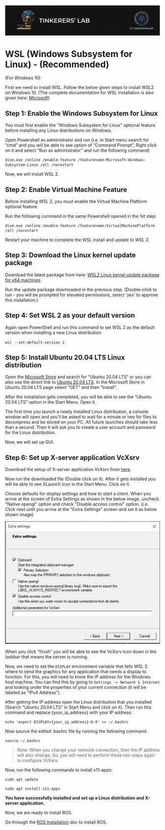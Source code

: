 ![image](../images/TL_Header.png)

# **WSL (Windows Subsystem for Linux) - (Recommended)**
(For Windows 10)

First we need to install WSL. Follow the below given steps to install WSL2 on Windows 10. (The complete documentation for WSL installation is also given here: [Microsoft](https://docs.microsoft.com/en-us/windows/wsl/install-win10))

## **Step 1: Enable the Windows Subsystem for Linux**

You must first enable the "Windows Subsystem for Linux" optional feature before installing any Linux distributions on Windows.

Open Powershell as administrator and run (i.e. in Start menu search for “cmd” and you will be able to see option of “Command Prompt”, Right click on it and select “Run as administrator” and run the following command)

```
dism.exe /online /enable-feature /featurename:Microsoft-Windows-Subsystem-Linux /all /norestart
```

Now, we will install WSL 2.

## **Step 2: Enable Virtual Machine Feature**

Before installing WSL 2, you must enable the Virtual Machine Platform optional feature.

Run the following command in the same Powershell opened in the 1st step:

```
dism.exe /online /enable-feature /featurename:VirtualMachinePlatform /all /norestart
```

Restart your machine to complete the WSL install and update to WSL 2.

## **Step 3: Download the Linux kernel update package**

Download the latest package from here: [WSL2 Linux kernel update package for x64 machines](https://wslstorestorage.blob.core.windows.net/wslblob/wsl_update_x64.msi)

Run the update package downloaded in the previous step. (Double-click to run - you will be prompted for elevated permissions, select ‘yes’ to approve this installation.)

## **Step 4: Set WSL 2 as your default version**

Again open PowerShell and run this command to set WSL 2 as the default version when installing a new Linux distribution:

`wsl --set-default-version 2`

## **Step 5: Install Ubuntu 20.04 LTS Linux distribution**

Open the [Microsoft Store](https://aka.ms/wslstore) and search for “Ubuntu 20.04 LTS” or you can also use the direct link to [Ubuntu 20.04 LTS](https://www.microsoft.com/en-in/p/ubuntu-2004-lts/9n6svws3rx71?rtc=1#activetab=pivot:overviewtab). In the Microsoft Store in Ubuntu 20.04 LTS page select “GET” and then “Install”.

After the installation gets completed, you will be able to see the “Ubuntu 20.04 LTS” option in the Start Menu. Open it.

The first time you launch a newly installed Linux distribution, a console window will open and you'll be asked to wait for a minute or two for files to decompress and be stored on your PC. All future launches should take less than a second. Then it will ask you to create a user account and password for the Linux distribution.

Now, we will set up GUI.

## **Step 6: Set up X-server application VcXsrv**

Download the setup of X-server application VcXsrv from [here](https://sourceforge.net/projects/vcxsrv/).

Now run the downloaded file (Double click on it). After it gets installed you will be able to see XLaunch icon in the Start Menu. Click on it. 

Choose defaults for display settings and how to start a client. When you arrive at the screen of Extra Settings as shown in the below image, uncheck "Native opengl" option and check "Disable access control" option. (i.e. Click next until you arrive at the "Extra Settings" screen and set it as below shown image)

![image](../images/XLaunch_setup.PNG)

When you click “finish” you will be able to see the VcXsrv icon down in the taskbar that means the server is running.

Now, we need to set the `DISPLAY` environment variable that tells WSL 2 where to send the graphics for any application that needs a display to function. For this, you will need to know the IP address for the Windows host machine. You can find this by going to `Settings -> Network & Internet` and looking under the properties of your current connection (it will be labeled as “IPv4 Address”). 

After getting the IP address open the Linux distribution that you installed (Search "Ubuntu 20.04 LTS" in Start Menu and click on it). Then run this command and replace {your_ip_address} with your IP address:

```
echo 'export DISPLAY={your_ip_address}:0.0' >> ~/.bashrc
```

Now source the edited .bashrc file by running the following command:

```
source ~/.bashrc
```

> Note: When you change your network connection, then the IP address will also change. So, you will need to perform these two steps again to configure VcXsrv.

Now, run the following commands to install x11-apps:

```
sudo apt update
``` 
```
sudo apt install x11-apps
```

**You have successfully installed and set up a Linux distribution and X-server application.**

Now, we are ready to install ROS.

Go through the [ROS Installation](https://github.com/GauravViramgami/ROS-Workshop-TL/blob/main/docs/ROS.md) doc to install ROS.